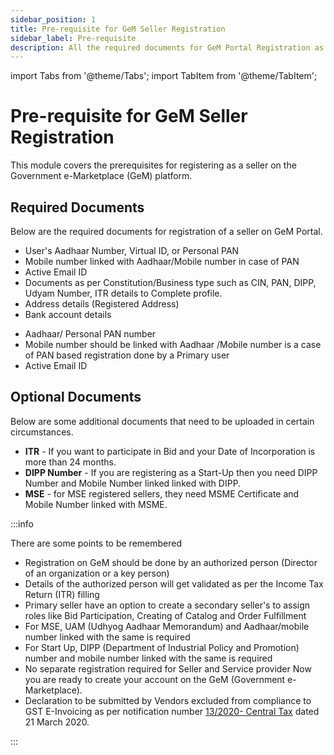```yaml
---
sidebar_position: 1
title: Pre-requisite for GeM Seller Registration
sidebar_label: Pre-requisite
description: All the required documents for GeM Portal Registration as a seller or a service provider
---
```

import Tabs from '@theme/Tabs';
import TabItem from '@theme/TabItem';

# Pre-requisite for GeM Seller Registration
This module covers the prerequisites for registering as a seller on the Government e-Marketplace (GeM) platform.

## Required Documents
Below are the required documents for registration of a seller on GeM Portal.
<Tabs>
  <TabItem value="For Primary User Registration" label="For Primary User Registration">
  <ul>
  <li>User's Aadhaar Number, Virtual ID, or Personal PAN</li>
  <li>Mobile number linked with Aadhaar/Mobile number in case of PAN</li>
  <li>Active Email ID</li>
  <li>Documents as per Constitution/Business type such as CIN, PAN, DIPP, Udyam Number, ITR details to Complete profile.</li>
  <li>Address details (Registered Address)</li>
  <li>Bank account details</li>
  </ul>

  </TabItem>
  <TabItem value="For Secondary User Registration" label="For Secondary User Registration">
     <ul>
    <li>Aadhaar/ Personal PAN number</li>
  <li>Mobile number should be linked with Aadhaar /Mobile number is a case of PAN based registration done by a Primary user</li>
  <li>Active Email ID</li>
  </ul>
  </TabItem>
</Tabs>

## Optional Documents
Below are some additional documents that need to be uploaded in certain circumstances.

- **ITR** - If you want to participate in Bid and your Date of Incorporation is more than 24 months.
- **DIPP Number** - If you are registering as a Start-Up then you need DIPP Number and Mobile Number linked linked with DIPP.
- **MSE** - for MSE registered sellers, they need MSME Certificate and Mobile Number linked with MSME.

:::info

There are some points to be remembered

- Registration on GeM should be done by an authorized person (Director of an organization or a key person)
- Details of the authorized person will get validated as per the Income Tax Return (ITR) filling
- Primary seller have an option to create a secondary seller's to assign roles like Bid Participation, Creating of Catalog and Order Fulfillment
- For MSE, UAM (Udhyog Aadhaar Memorandum) and Aadhaar/mobile number linked with the same is required
- For Start Up, DIPP (Department of Industrial Policy and Promotion) number and mobile number linked with the same is required
- No separate registration required for Seller and Service provider Now you are ready to create your account on the GeM (Government e-Marketplace).
- Declaration to be submitted by Vendors excluded from compliance to GST E-Invoicing as per notification number [13/2020- Central Tax](https://www.cbic.gov.in/resources//htdocs-cbec/gst/notfctn-13-central-tax-english-2020.pdf) dated 21 March 2020.

:::